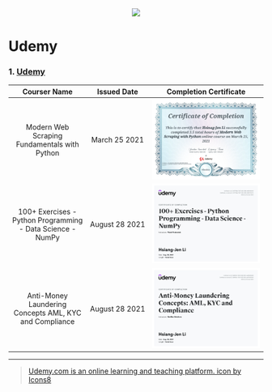 <div align='center'>
  <img src="https://img.icons8.com/external-tal-revivo-color-tal-revivo/180/000000/external-udemycom-is-an-online-learning-and-teaching-platform-logo-color-tal-revivo.png"/>
</div>

# **Udemy**
### 1. [Udemy](https://www.udemy.com/)
  
|Courser Name|Issued Date|Completion Certificate|
|:----------:|:---------:|:--------------------:|
|Modern Web Scraping Fundamentals with Python|March&nbsp;25&nbsp;2021|<a href="https://www.udemy.com/certificate/UC-e6ebeb1b-7488-4dc0-a388-9924191964fc/"><img src="Images/Udemy_Modern Web Scraping with Python.png"/></a>|
|100+ Exercises - Python Programming - Data Science - NumPy|August&nbsp;28&nbsp;2021|<a href="https://www.udemy.com/certificate/UC-43717b2a-75d7-4d5c-829b-dfbfd148e412/"><img src="Images/Udemy_100+ Exercises - Python Programming - Data Science - NumPy.png"/></a>|
|Anti-Money Laundering Concepts AML, KYC and Compliance|August&nbsp;28&nbsp;2021|<a href="https://www.udemy.com/certificate/UC-0a9fe5bc-10c0-4d02-b85e-aa1014c54a64/"><img src="Images/Udemy_Anti-Money Laundering Concepts AML, KYC and Compliance.png"/></a>|
 
 ---
 > <a href="https://icons8.com/icon/YMqd3ECYxCji/udemy.com-is-an-online-learning-and-teaching-platform.">Udemy.com is an online learning and teaching platform. icon by Icons8</a>
 

